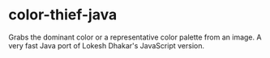 color-thief-java
================

Grabs the dominant color or a representative color palette from an image. A very fast Java port of Lokesh Dhakar's JavaScript version.
